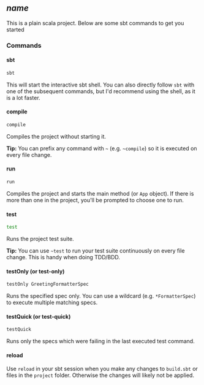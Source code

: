## $name$

This is a plain scala project. Below are some sbt commands to get you started

### Commands

#### sbt

  ```bash
  sbt
  ```
 
This will start the interactive sbt shell. You can also directly follow `sbt` with one of the subsequent commands, but
I'd recommend using the shell, as it is a lot faster.


#### compile

  ```bash
  compile
  ```
  
Compiles the project without starting it. 

**Tip:** You can prefix any command with `~` (e.g. `~compile`) so it is executed on every file change.


#### run

  ```bash
  run
  ```
  
Compiles the project and starts the main method (or `App` object). If there is more than one in the project, you'll
be prompted to choose one to run.


#### test

  ```bash
  test
  ```
  
Runs the project test suite.

**Tip:** You can use `~test` to run your test suite continuously on every file change. This is handy when doing TDD/BDD.


#### testOnly (or test-only)

  ```bash
  testOnly GreetingFormatterSpec
  ```
  
Runs the specified spec only. You can use a wildcard (e.g. `*FormatterSpec`) to execute multiple matching specs.


#### testQuick (or test-quick)

  ```bash
  testQuick
  ```
  
Runs only the specs which were failing in the last executed test command.


#### reload

Use `reload` in your sbt session when you make any changes to `build.sbt` 
or files in the `project` folder. Otherwise the changes will likely not be applied.
